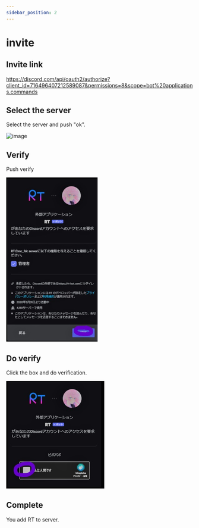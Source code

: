 ```yaml
---
sidebar_position: 2
---
```


# invite

## Invite link

https://discord.com/api/oauth2/authorize?client_id=716496407212589087&permissions=8&scope=bot%20applications.commands

## Select the server

Select the server and push "ok".

![image](verify)

## Verify

Push verify

![image2](/img/invite/2.jpg)

## Do verify

Click the box and do verification.

![image2](/img/invite/3.jpg)

## Complete

You add RT to server.
